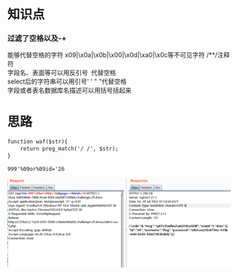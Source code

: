 # 知识点
### 过滤了空格以及-+
能够代替空格的字符  x09|\x0a|\x0b|\x00|\x0d|\xa0|\x0c等不可见字符   /**/注释符<br />字段名、表面等可以用反引号` `代替空格<br />select后的字符串可以用引号' '   " "代替空格<br />字段或者表名数据库名描述可以用括号括起来
# 思路
```plsql
function waf($str){
	return preg_match('/ /', $str);
}
```
```plsql
999'%09or%09id='26
```
![image.png](./images/20231017_2351369518.png)
